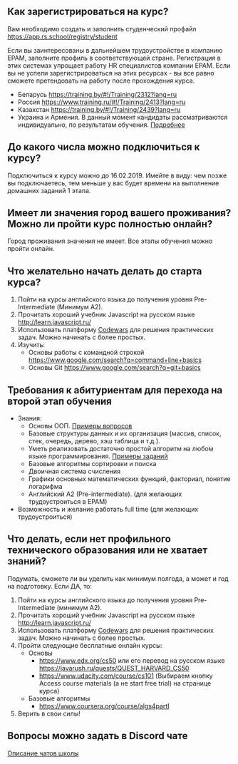 ## Как зарегистрироваться на курс?
Вам необходимо создать и заполнить студенческий профайл https://app.rs.school/registry/student

Если вы заинтересованы в дальнейшем трудоустройстве в компанию EPAM, заполните профиль в соответствующей стране.
Регистрация в этих системах упрощает работу HR специалистов компании EPAM. 
Если вы не успели зарегистрироваться на этих ресурсах - вы все равно сможете претендовать на работу после прохождения курса. 
- Беларусь https://training.by/#!/Training/2312?lang=ru
- Россия https://www.training.ru/#!/Training/2413?lang=ru
- Казахстан https://training.by/#!/Training/2439?lang=ru
- Украина и Армения. В данный момент кандидаты рассматриваются индивидуально, по результатам обучения. 
[Подробнее](employment.md)

## До какого числа можно подключиться к курсу?
Подключиться к курсу можно до 16.02.2019.
Имейте в виду: чем позже вы подключаетесь, тем меньше у вас будет времени на выполнение домашних заданий 1 этапа. 

## Имеет ли значения город вашего проживания? Можно ли пройти курс полностью онлайн?
Город проживания значения не имеет. Все этапы обучения можно пройти онлайн.

## Что желательно начать делать до старта курса?
1. Пойти на курсы английского языка до получения уровня Pre-Intermediate (Минимум A2).  
2. Прочитать хороший учебник Javascript на русском языке http://learn.javascript.ru/
3. Использовать платформу [Codewars](http://www.codewars.com/dashboard) для решения практических задач. Можно начинать с более простых.
4. Изучить:
   - Основы работы с командной строкой https://www.google.com/search?q=command+line+basics
   - Основы Git https://www.google.com/search?q=git+basics

## Требования к абитуриентам для перехода на второй этап обучения
 - Знания:
    - Основы ООП. [Примеры вопросов](https://habr.com/en/post/345658/)
    - Базовые структуры данных и их организация (массив, список, стек, очередь, дерево, хэш таблица и т.д.). 
    - Уметь реализовать достаточно простой алгоритм на любом языке программирования. [Примеры заданий](  
http://www.codewars.com/kata/search/java?q=&r%5B%5D=-7&tags=Algorithms&beta=false) 
    - Базовые алгоритмы сортировки и поиска
    - Двоичная система счисления 
    - Графики основных математических функций, факториал, понятие логарифма
    - Английский A2 (Pre-intermediate). (для желающих трудоустроиться в EPAM)  
- Возможность и желание работать full time (для желающих трудоустроиться)

## Что делать, если нет профильного технического образования или не хватает знаний?
Подумать, сможете ли вы уделить как минимум полгода, а может и год на подготовку.
Если ДА, то:  
1. Пойти на курсы английского языка до получения уровня Pre-Intermediate (минимум A2).  
2. Прочитать хороший учебник Javascript на русском языке http://learn.javascript.ru/
3. Использовать платформу [Codewars](http://www.codewars.com/dashboard) для решения практических задач. Можно начинать с более простых.
4. Пройти следующие бесплатные онлайн курсы:
   - Основы
     - https://www.edx.org/cs50 или его перевод на русском языке https://javarush.ru/quests/QUEST_HARVARD_CS50
     - https://www.udacity.com/course/cs101 (Выбираем кнопку Access course materials (а не start free trial) на странице курса)
   - Базовые алгоритмы
     - https://www.coursera.org/course/algs4partI
5. Верить в свои силы!

## Вопросы можно задать в Discord чате
[Описание чатов школы](rs-school-chats.md) 